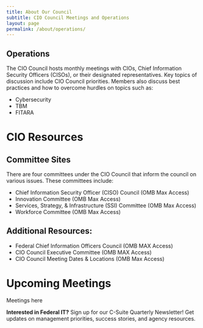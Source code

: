 ```yaml
---
title: About Our Council
subtitle: CIO Council Meetings and Operations
layout: page
permalink: /about/operations/
---
```


## Operations

The CIO Council hosts monthly meetings with CIOs, Chief Information Security Officers (CISOs), or their designated representatives. Key topics of discussion include CIO Council priorities. Members also discuss best practices and how to overcome hurdles on topics such as:
* Cybersecurity
* TBM
* FITARA

# CIO Resources
## Committee Sites
There are four committees under the CIO Council that inform the council on various issues. These committees include:
* Chief Information Security Officer (CISO) Council (OMB Max Access)
* Innovation Committee (OMB Max Access)
* Services, Strategy, & Infrastructure (SSI) Committee (OMB Max Access)
* Workforce Committee (OMB Max Access)

## Additional Resources:
* Federal Chief Information Officers Council (OMB MAX Access)
* CIO Council Executive Committee (OMB MAX Access)
* CIO Council Meeting Dates & Locations (OMB Max Access)

# Upcoming Meetings
Meetings here

**Interested in Federal IT?** Sign up for our C-Suite Quarterly Newsletter! Get updates on management priorities, success stories, and agency resources.

